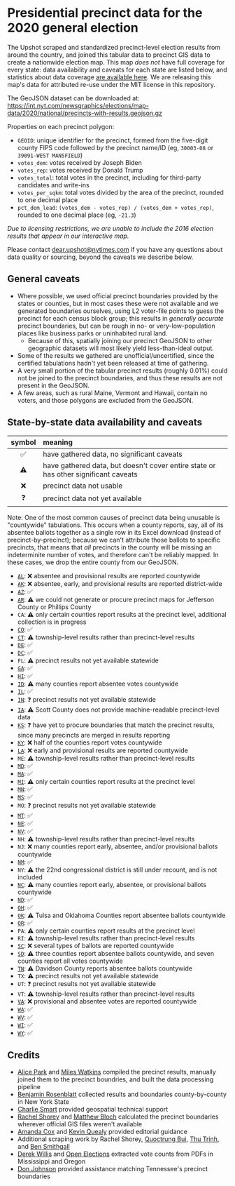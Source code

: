 # Presidential precinct data for the 2020 general election

The Upshot scraped and standardized precinct-level election results from around the country, and joined this tabular data to precinct GIS data to create a nationwide election map. This map _does not_ have full coverage for every state: data availability and caveats for each state are listed below, and statistics about data coverage [are available here](https://int.nyt.com/newsgraphics/elections/map-data/2020/national/precincts-with-results-statistics.json). We are releasing this map's data for attributed re-use under the MIT license in this repository.

The GeoJSON dataset can be downloaded at: https://int.nyt.com/newsgraphics/elections/map-data/2020/national/precincts-with-results.geojson.gz

Properties on each precinct polygon:

- `GEOID`: unique identifier for the precinct, formed from the five-digit county FIPS code followed by the precinct name/ID (eg, `30003-08` or `39091-WEST MANSFIELD`)
- `votes_dem`: votes received by Joseph Biden
- `votes_rep`: votes received by Donald Trump
- `votes_total`: total votes in the precinct, including for third-party candidates and write-ins
- `votes_per_sqkm`: total votes divided by the area of the precinct, rounded to one decimal place
- `pct_dem_lead`: `(votes_dem - votes_rep) / (votes_dem + votes_rep)`, rounded to one decimal place (eg, `-21.3`)

_Due to licensing restrictions, we are unable to include the 2016 election results that appear in our interactive map._

Please contact dear.upshot@nytimes.com if you have any questions about data quality or sourcing, beyond the caveats we describe below.

## General caveats

- Where possible, we used official precinct boundaries provided by the states or counties, but in most cases these were not available and we generated boundaries ourselves, using L2 voter-file points to guess the precinct for each census block group; this results in _generally accurate_ precinct boundaries, but can be rough in no- or very-low-population places like business parks or uninhabited rural land.
  - Because of this, spatially joining our precinct GeoJSON to other geographic datasets will most likely yield less-than-ideal output.
- Some of the results we gathered are unofficial/uncertified, since the certified tabulations hadn't yet been released at time of gathering.
- A very small portion of the tabular precinct results (roughly 0.01%) could not be joined to the precinct boundaries, and thus these results are not present in the GeoJSON.
- A few areas, such as rural Maine, Vermont and Hawaii, contain no voters, and those polygons are excluded from the GeoJSON.

## State-by-state data availability and caveats

|symbol|meaning|
|:----:|:------|
|✅|have gathered data, no significant caveats|
|⚠️|have gathered data, but doesn't cover entire state or has other significant caveats|
|❌|precinct data not usable|
|❓|precinct data not yet available|

Note: One of the most common causes of precinct data being unusable is "countywide" tabulations. This occurs when a county reports, say, all of its absentee ballots together as a single row in its Excel download (instead of precinct-by-precinct); because we can't attribute those ballots to specific precincts, that means that _all_ precincts in the county will be missing an indeterminite number of votes, and therefore can't be reliably mapped. In these cases, we drop the entire county from our GeoJSON.

- [`AL`](https://www.sos.alabama.gov/alabama-votes/voter/election-data): ❌ absentee and provisional results are reported countywide
- [`AK`](https://www.elections.alaska.gov/results/20GENR/index.php): ❌ absentee, early, and provisional results are reported district-wide
- [`AZ`](https://azsos.gov/2020-election-information): ✅
- [`AR`](https://results.enr.clarityelections.com/AR/106124): ⚠️ we could not generate or procure precinct maps for Jefferson County or Phillips County
- `CA`: ⚠️ only certain counties report results at the precinct level, additional collection is in progress
- [`CO`](https://results.enr.clarityelections.com/CO/105975): ✅
- [`CT`](https://ctemspublic.pcctg.net/#/home): ⚠️ township-level results rather than precinct-level results
- [`DE`](https://elections.delaware.gov/results/html/index.shtml?electionId=PR2020): ✅
- [`DC`](https://electionresults.dcboe.org/election_results/2020-General-Election): ✅
- `FL`: ⚠️ precinct results not yet available statewide
- [`GA`](https://results.enr.clarityelections.com/GA/105369): ✅
- [`HI`](https://elections.hawaii.gov/election-results/): ✅
- [`ID`](https://sos.idaho.gov/elections-division/election-results/): ⚠️ many counties report absentee votes countywide
- [`IL`](https://www.elections.il.gov/ElectionOperations/ElectionVoteTotalsPrecinct.aspx?ID=8ehQy1Itjqo%3d&T=637465690113438072): ✅
- [`IN`](https://enr.indianavoters.in.gov/site/index.html): ❓ precinct results not yet available statewide
- [`IA`](https://sos.iowa.gov/elections/results/precinctvotetotals2020general.html): ⚠️ Scott County does not provide machine-readable precinct-level data
- [`KS`](https://sos.ks.gov/elections/elections-statistics.html): ❓ have yet to procure boundaries that match the precinct results, since many precincts are merged in results reporting
- [`KY`](https://results.enr.clarityelections.com/KY/106379): ❌ half of the counties report votes countywide
- [`LA`](https://voterportal.sos.la.gov/graphical): ❌ early and provisional results are reported countywide
- `ME`: ⚠️ township-level results rather than precinct-level results
- [`MD`](https://elections.maryland.gov/elections/2020/election_data/index.html): ✅
- [`MA`](https://electionstats.state.ma.us/elections/view/140751/): ✅
- [`MI`](https://electionreporting.com): ⚠️ only certain counties report results at the precinct level
- [`MN`](https://www.sos.state.mn.us/elections-voting/election-results/2020/2020-general-election-results/2020-precinct-results-spreadsheet/): ✅
- [`MS`](https://www.sos.ms.gov/Elections-Voting/Pages/2020-General-Election.aspx): ✅
- `MO`: ❓ precinct results not yet available statewide
- [`MT`](https://electionresults.mt.gov): ✅
- [`NE`](https://electionresults.nebraska.gov/resultsSW.aspx?text=Race&type=PRS&map=CTY): ✅
- [`NV`](https://www.nvsos.gov/sos/elections/election-information/precinct-level-results_): ✅
- `NH`: ⚠️ township-level results rather than precinct-level results
- `NJ`: ❌ many counties report early, absentee, and/or provisional ballots countywide
- [`NM`](https://electionresults.sos.state.nm.us): ✅
- `NY`: ⚠️ the 22nd congressional district is still under recount, and is not included
- [`NC`](https://www.ncsbe.gov/results-data/election-results/historical-election-results-data): ⚠️ many counties report early, absentee, or provisional ballots countywide
- [`ND`](https://results.sos.nd.gov/Default.aspx?map=Cty): ✅
- [`OH`](https://www.ohiosos.gov/elections/election-results-and-data/2020/): ✅
- [`OK`](https://results.okelections.us/OKER/?elecDate=20201103): ⚠️ Tulsa and Oklahoma Counties report absentee ballots countywide
- [`OR`](https://github.com/openelections/openelections-data-or/tree/master/2020): ✅
- `PA`: ⚠️ only certain counties report results at the precinct level
- `RI`: ⚠️ township-level results rather than precinct-level results
- [`SC`](https://results.enr.clarityelections.com/SC/106502): ❌ several types of ballots are reported countywide
- [`SD`](http://electionresults.sd.gov/resultsSW.aspx?type=SWR&map=CTY): ⚠️ three counties report absentee ballots countywide, and seven counties report all votes countywide
- [`TN`](https://sos.tn.gov/elections/results#2020): ⚠️ Davidson County reports absentee ballots countywide
- `TX`: ⚠️ precinct results not yet available statewide
- `UT`: ❓ precinct results not yet available statewide
- `VT`: ⚠️ township-level results rather than precinct-level results
- [`VA`](https://results.elections.virginia.gov/vaelections/2020%20November%20General/Site/Presidential.html): ❌ provisional and absentee votes are reported countywide
- [`WA`](https://results.vote.wa.gov/results/20201103/export.html): ✅
- [`WV`](https://results.enr.clarityelections.com/WV/106210): ✅
- [`WI`](https://elections.wi.gov/elections-voting/results/2020/fall-general): ✅
- [`WY`](https://sos.wyo.gov/Elections/Docs/2020/2020GeneralResults.aspx): ✅

## Credits

- [Alice Park](https://github.com/umalice) and [Miles Watkins](https://github.com/mileswwatkins) compiled the precinct results, manually joined them to the precinct boundries, and built the data processing pipeline
- [Benjamin Rosenblatt](https://twitter.com/BenJ_Rosenblatt) collected results and boundaries county-by-county in New York State
- [Charlie Smart](https://www.nytimes.com/by/charlie-smart) provided geospatial technical support
- [Rachel Shorey](https://www.nytimes.com/by/rachel-shorey) and [Matthew Bloch](https://www.nytimes.com/by/matthew-bloch) calculated the precinct boundaries wherever official GIS files weren't available
- [Amanda Cox](https://www.nytimes.com/by/amanda-cox) and [Kevin Quealy](https://www.nytimes.com/by/kevin-quealy) provided editorial guidance
- Additional scraping work by Rachel Shorey, [Quoctrung Bui](https://www.nytimes.com/by/quoctrung-bui), [Thu Trinh](https://github.com/trinhathu), and [Ben Smithgall](https://github.com/bsmithgall)
- [Derek Willis](https://github.com/dwillis) and [Open Elections](http://openelections.net) extracted vote counts from PDFs in Mississippi and Oregon
- [Don Johnson](https://twitter.com/htmldon) provided assistance matching Tennessee's precinct boundaries
